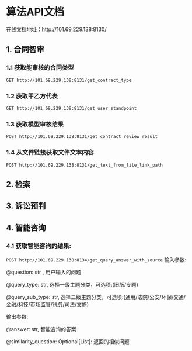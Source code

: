 # 算法API文档

在线文档地址：http://101.69.229.138:8130/

## 1. 合同智审
### 1.1 获取能审核的合同类型
`GET http://101.69.229.138:8131/get_contract_type`
### 1.2 获取甲乙方代表
`GET http://101.69.229.138:8131/get_user_standpoint`
### 1.3 获取模型审核结果
`POST http://101.69.229.138:8131/get_contract_review_result`
### 1.4 从文件链接获取文件文本内容
`POST http://101.69.229.138:8131/get_text_from_file_link_path`

## 2. 检索
## 3. 诉讼预判
## 4. 智能咨询

### 4.1 获取智能咨询的结果:
`POST http://101.69.229.138:8134/get_query_answer_with_source`
输入参数:

@question: str , 用户输入的问题

@query_type: str, 选择一级主题分类，可选项:(旧版/专题)

@query_sub_type: str, 选择二级主题分类，可选项:(通用/法院/公安/环保/交通/金融/科技/市场监管/税务/司法/文旅)

输出参数:

@answer: str, 智能咨询的答案

@similarity_question: Optional[List]: 返回的相似问题